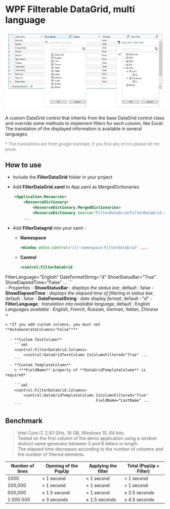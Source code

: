 <!--
Edited
https://dillinger.io/
-->

# WPF Filterable DataGrid, multi language
![datagrid image demo](FilterDataGrid.png)

<!--
An easy-to-use filterable, multilingual custom DataGrid control for managing and filtering data for your WPF applications
<font size="3">

</font>  
-->


A custom DataGrid control that inherits from the base DataGrid control class and override some methods to implement filters for each column, like Excel.  
The translation of the displayed information is available in several languages.  

<font size="2" color="gray">
* The translations are from google translate, if you find any errors please let me know.
</font>

## How to use
 - Include the **FilterDataGrid** folder in your project   

 - Add **FilterDataGrid.xaml** to App.xaml as MergedDictionaries   
```xml
    <Application.Resources>
        <ResourceDictionary>
            <ResourceDictionary.MergedDictionaries>
	    	<ResourceDictionary Source="FilterDataGrid/FilterDataGrid.xaml" />
		...
```  
   
 - Add **FilterDatagrid** into your xaml :   
 
      - **Namespace**  
		```xml 
		<Window xmlns:control="clr-namespace:FilterDataGrid" ...
		```
	  - **Control**   
		```xml 
		<control:FilterDataGrid
FilterLanguage="English" DateFormatString="d" ShowStatusBar="True" ShowElapsedTime="False"
		... 
		```   
		- Properties
		  - **ShowStatusBar** : *displays the status bar*, default : false
		  - **ShowElapsedTime** : *displays the elapsed time of filtering in status bar*, default : false
		  - **DateFormatString** : *date display format*, default : "d"
		  - **FilterLanguage** : *translation into available language*, default : English   
		*Languages available : English, French, Russian, German, Italian, Chinese*  
		>  

 	> *If you add custom columns, you must set **AutoGenerateColumns="False"*** 
		
	  - **Custom TextColumn**   
		```xml
		<control:FilterDataGrid.Columns>   
		    <control:DataGridTextColumn IsColumnFiltered="True" ...
		```
	  - **Custom TemplateColumn**  
	    > ***FieldName** property of **DataGridTemplateColumn** is required*   
	    
		```xml
		<control:FilterDataGrid.Columns>   
		    <control:DataGridTemplateColumn IsColumnFiltered="True"
			                                FieldName="LastName" ...
		```

## Benchmark ##

> Intel Core i7, 2.93 GHz, 16 GB, Windows 10, 64 bits.  
> Tested on the first column of the demo application using a random distinct name generator between 5 and 8 letters in length.  
> The elapsed time decreases according to the number of columns and the number of filtered elements.


Number of lines | Opening of the PopUp | Applying the filter | Total (PopUp + Filter)
 --- | --- | --- | ---
1000 | < 1 second | < 1 second | < 1 second 
100,000 | < 1 second | < 1 second | < 1 second 
500,000 | ± 1.5 second | < 1 second	| ± 2.5 seconds 
1 000 000 | ± 3 seconds	| ± 1.5 seconds	| ± 4.5 seconds 

